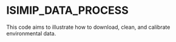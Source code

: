 # ISIMIP_DATA_PROCESS
This code aims to illustrate how to download, clean, and calibrate environmental data.
